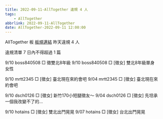 ```yaml
---
title: 2022-09-11-AllTogether 違規 4 人
tags:
    - AllTogether
abbrlink: 2022-09-11-AllTogether
date: AllTogether-2022-09-11 12:00:00
---
```

AllTogether 板 [板規連結](https://www.ptt.cc/bbs/AllTogether/M.1643211430.A.5FB.html)
昨天違規 4 人
<!-- more -->

違規清單
7 日內不得超過 1 篇

9/10 boss840508 □ 徵雙北8年級
9/10 boss840508 □ [徵女] 雙北8年級單身女性

9/10 mrtt2345 □ [徵女] 臺北現在來約會吧
9/04 mrtt2345 □ [徵女] 臺北現在來約會吧

9/10 dsch0126 □ [徵女] 新竹170小短腿徵友～
9/04 dsch0126 □ [徵女] 先坦承一個我改變不了的…

9/10 hotains □ [徵女] 雙北出門晃晃
9/07 hotains □ [徵女] 台北出門晃晃